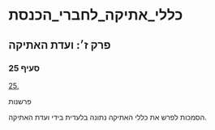 # כללי_אתיקה_לחברי_הכנסת

## פרק ז׳: ועדת האתיקה

### סעיף 25

[25.](https://he.wikisource.org/wiki/כללי_אתיקה_לחברי_הכנסת#סעיף_25)

פרשנות

הסמכות לפרש את כללי האתיקה נתונה בלעדית בידי ועדת האתיקה.